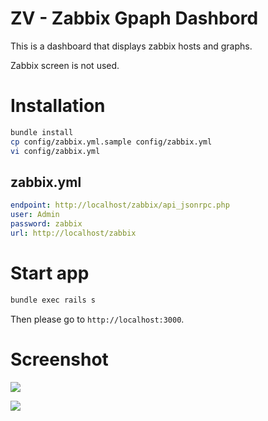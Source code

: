 # ZV - Zabbix Gpaph Dashbord

This is a dashboard that displays zabbix hosts and graphs.

Zabbix screen is not used.

# Installation

```sh
bundle install
cp config/zabbix.yml.sample config/zabbix.yml
vi config/zabbix.yml
```

## zabbix.yml

```yaml
endpoint: http://localhost/zabbix/api_jsonrpc.php
user: Admin
password: zabbix
url: http://localhost/zabbix
```

# Start app

```sh
bundle exec rails s
```

Then please go to `http://localhost:3000`.

# Screenshot

![](https://gyazo.com/b64bf2f741f22304b52f9593d894def1)

![](https://gyazo.com/84be6a93ff92440145b9fe4cef85b609)
